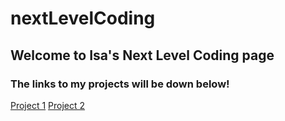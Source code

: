 # nextLevelCoding
## Welcome to Isa's Next Level Coding page
### The links to my projects will be down below!

[Project 1](project1/index.html)
[Project 2](project2/index.html)